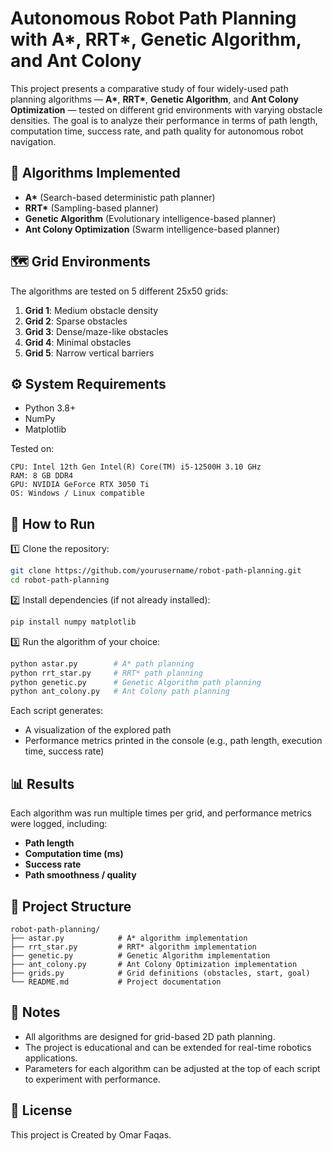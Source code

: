# Autonomous Robot Path Planning with A\*, RRT\*, Genetic Algorithm, and Ant Colony

This project presents a comparative study of four widely-used path planning algorithms — **A\***, **RRT\***, **Genetic Algorithm**, and **Ant Colony Optimization** — tested on different grid environments with varying obstacle densities. The goal is to analyze their performance in terms of path length, computation time, success rate, and path quality for autonomous robot navigation.

## 🧭 Algorithms Implemented

* **A\*** (Search-based deterministic path planner)
* **RRT\*** (Sampling-based planner)
* **Genetic Algorithm** (Evolutionary intelligence-based planner)
* **Ant Colony Optimization** (Swarm intelligence-based planner)

## 🗺️ Grid Environments

The algorithms are tested on 5 different 25x50 grids:

1. **Grid 1**: Medium obstacle density
2. **Grid 2**: Sparse obstacles
3. **Grid 3**: Dense/maze-like obstacles
4. **Grid 4**: Minimal obstacles
5. **Grid 5**: Narrow vertical barriers

## ⚙️ System Requirements

* Python 3.8+
* NumPy
* Matplotlib

Tested on:

```
CPU: Intel 12th Gen Intel(R) Core(TM) i5-12500H 3.10 GHz  
RAM: 8 GB DDR4  
GPU: NVIDIA GeForce RTX 3050 Ti  
OS: Windows / Linux compatible  
```

## 🚀 How to Run

1️⃣ Clone the repository:

```bash
git clone https://github.com/yourusername/robot-path-planning.git
cd robot-path-planning
```

2️⃣ Install dependencies (if not already installed):

```bash
pip install numpy matplotlib
```

3️⃣ Run the algorithm of your choice:

```bash
python astar.py        # A* path planning
python rrt_star.py     # RRT* path planning
python genetic.py      # Genetic Algorithm path planning
python ant_colony.py   # Ant Colony path planning
```

Each script generates:

* A visualization of the explored path
* Performance metrics printed in the console (e.g., path length, execution time, success rate)

## 📊 Results

Each algorithm was run multiple times per grid, and performance metrics were logged, including:

* **Path length**
* **Computation time (ms)**
* **Success rate**
* **Path smoothness / quality**

## 📂 Project Structure

```
robot-path-planning/
├── astar.py            # A* algorithm implementation
├── rrt_star.py         # RRT* algorithm implementation
├── genetic.py          # Genetic Algorithm implementation
├── ant_colony.py       # Ant Colony Optimization implementation
├── grids.py            # Grid definitions (obstacles, start, goal)
└── README.md           # Project documentation
```

## 📌 Notes

* All algorithms are designed for grid-based 2D path planning.
* The project is educational and can be extended for real-time robotics applications.
* Parameters for each algorithm can be adjusted at the top of each script to experiment with performance.

## 📄 License
This project is Created by Omar Faqas.
